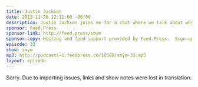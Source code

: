 ```yaml
---
title: Justin Jackson
date: 2013-11-26 12:11:00 -06:00
description: Justin Jackson joins me for a chat where we talk about why you might podcast - or perhaps why you should kill a podcast. We also cover sponsorship, listener numbers and building community.
sponsor: Feed.Press
sponsor-link: http://feed.press/smym
sponsor-copy: Hosting and feed support provided by Feed.Press.  Sign-up today and try FeedPress on a 14 day trial (no contracts or commitments). Use promo code "smym" during checkout to get 10% off your first year.
episode: 33
show: smym
mp3: http://podcasts-1.feedpress.co/10590/smym-33.mp3
layout: episode
---
```


Sorry. Due to importing issues, links and show notes were lost in translation.
